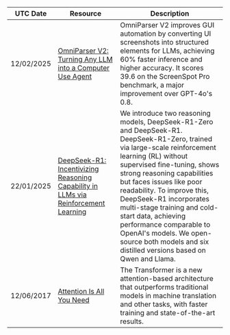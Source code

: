 <table>
  <thead>
    <tr>
      <th>UTC Date</th>
      <th>Resource</th>
      <th>Description</th>
    </tr>
  </thead>
  <tbody>
    <tr>
      <td>12/02/2025</td>
      <td>
        <a
          href="https://www.microsoft.com/en-us/research/articles/omniparser-v2-turning-any-llm-into-a-computer-use-agent/"
          >OmniParser V2: Turning Any LLM into a Computer Use Agent</a
        >
      </td>
      <td>
        OmniParser V2 improves GUI automation by converting UI screenshots into structured elements for LLMs, achieving
        60% faster inference and higher accuracy. It scores 39.6 on the ScreenSpot Pro benchmark, a major improvement
        over GPT-4o's 0.8.
      </td>
    </tr>
    <tr>
      <td>22/01/2025</td>
      <td>
        <a href="https://arxiv.org/abs/2501.12948"
          >DeepSeek-R1: Incentivizing Reasoning Capability in LLMs via Reinforcement Learning</a
        >
      </td>
      <td>
        We introduce two reasoning models, DeepSeek-R1-Zero and DeepSeek-R1. DeepSeek-R1-Zero, trained via large-scale
        reinforcement learning (RL) without supervised fine-tuning, shows strong reasoning capabilities but faces issues
        like poor readability. To improve this, DeepSeek-R1 incorporates multi-stage training and cold-start data,
        achieving performance comparable to OpenAI's models. We open-source both models and six distilled versions based
        on Qwen and Llama.
      </td>
    </tr>
    <tr>
      <td>12/06/2017</td>
      <td><a href="https://arxiv.org/abs/1706.03762">Attention Is All You Need</a></td>
      <td>
        The Transformer is a new attention-based architecture that outperforms traditional models in machine translation
        and other tasks, with faster training and state-of-the-art results.
      </td>
    </tr>
  </tbody>
</table>
